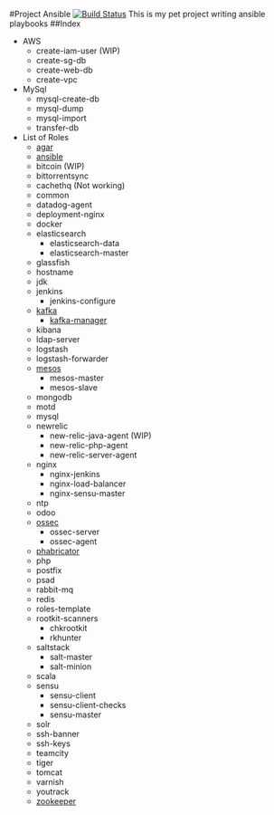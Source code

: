 #Project Ansible [![Build Status](https://travis-ci.org/adithyakhamithkar/ansible.svg?branch=master)](https://travis-ci.org/adithyakhamithkar/ansible)
This is my pet project writing ansible playbooks
##Index
+ AWS
    - create-iam-user (WIP)
    - create-sg-db
    - create-web-db
    - create-vpc
+ MySql
    - mysql-create-db
    - mysql-dump
    - mysql-import
    - transfer-db
+ List of Roles
    - [agar](https://github.com/adithyakhamithkar/ansible/blob/master/roles/agar/README.md)
    - [ansible](https://github.com/adithyakhamithkar/ansible/blob/master/roles/ansible/README.md)
    - bitcoin (WIP)
    - bittorrentsync
    - cachethq (Not working)
    - common
    - datadog-agent
    - deployment-nginx
    - docker
    + elasticsearch
        - elasticsearch-data
        - elasticsearch-master
    - glassfish
    - hostname
    - jdk
    - jenkins
        - jenkins-configure
    - [kafka](https://github.com/adithyakhamithkar/ansible/blob/master/roles/kafka/README.md)
        - [kafka-manager](https://github.com/adithyakhamithkar/ansible/tree/master/roles/kafka-manager)
    - kibana
    - ldap-server
    - logstash
    - logstash-forwarder
    - [mesos](https://github.com/adithyakhamithkar/ansible/blob/master/roles/mesos/README.md)
        - mesos-master
        - mesos-slave
    - mongodb
    - motd
    - mysql
    - newrelic
        - new-relic-java-agent (WIP)
        - new-relic-php-agent
        - new-relic-server-agent
    - nginx
        - nginx-jenkins
        - nginx-load-balancer
        - nginx-sensu-master
    - ntp
    - odoo
    + [ossec](https://github.com/adithyakhamithkar/ansible/blob/master/roles/ossec-server/README.md)
        - ossec-server
        - ossec-agent  
    - [phabricator](https://github.com/adithyakhamithkar/ansible/blob/master/roles/phabricator/README.md)
    - php
    - postfix
    - psad
    - rabbit-mq
    - redis
    - roles-template
    - rootkit-scanners
        - chkrootkit
        - rkhunter
    - saltstack    
        - salt-master
        - salt-minion
    - scala
    - sensu
        - sensu-client
        - sensu-client-checks
        - sensu-master
    - solr
    - ssh-banner
    - ssh-keys
    - teamcity
    - tiger
    - tomcat
    - varnish
    - youtrack
    - [zookeeper](https://github.com/adithyakhamithkar/ansible/blob/master/roles/zookeeper/README.md)

